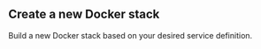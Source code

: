 

## Create a new Docker stack

Build a new Docker stack based on your desired service definition.

